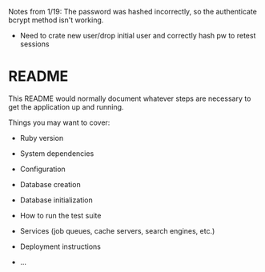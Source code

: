 Notes from 1/19:
The password was hashed incorrectly, so the authenticate bcrypt method isn't working.
- Need to crate new user/drop initial user and correctly hash pw to retest sessions

# README

This README would normally document whatever steps are necessary to get the
application up and running.

Things you may want to cover:

* Ruby version

* System dependencies

* Configuration

* Database creation

* Database initialization

* How to run the test suite

* Services (job queues, cache servers, search engines, etc.)

* Deployment instructions

* ...
